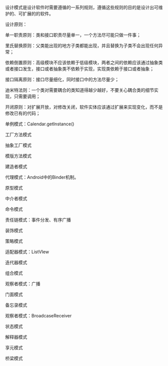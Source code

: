 设计模式是设计软件时需要遵循的一系列规则，遵循这些规则的目的是设计出可维护的、可扩展的的软件。

设计原则：

单一职责原则：类和接口职责尽量单一，一个方法尽可能只做一件事；

里氏替换原则：父类能出现的地方子类都能出现，并且替换为子类不会出现任何异常；

依赖倒置原则：高级模块不应该依赖于低级模块，两者之间的依赖应该通过抽象类或者接口发生，接口或者抽象类不依赖于实现，实现类依赖于接口或者抽象；

接口隔离原则：接口尽量细化，同时接口中的方法尽量少；

迪米特法则：一个类对需要耦合的类知道得越少越好，不要关心耦合类的细节实现，只需要调用；

开闭原则：对扩展开放，对修改关闭，软件实体应该通过扩展来实现变化，而不是修改已有的代码；



单例模式：Calendar.getInstance()

工厂方法模式

抽象工厂模式

模版方法模式

建造者模式

代理模式：Android中的Binder机制。

原型模式

中介者模式

命令模式

责任链模式：事件分发、有序广播

装饰模式

策略模式

适配器模式：ListVIew

迭代器模式

组合模式

观察者模式：广播

门面模式

备忘录模式

观察者模式：BroadcaseReceiver

状态模式

解释器模式

享元模式

桥梁模式

